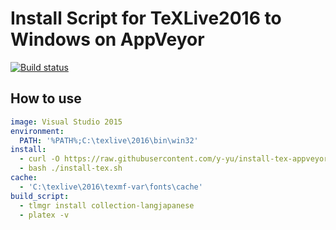 Install Script for TeXLive2016 to Windows on AppVeyor
==============================================================

[![Build status](https://ci.appveyor.com/api/projects/status/a8bwa69ugimoosfs?svg=true)](https://ci.appveyor.com/project/y-yu/install-tex-appveyor)

## How to use

```yml
image: Visual Studio 2015
environment:
  PATH: '%PATH%;C:\texlive\2016\bin\win32'
install:
  - curl -O https://raw.githubusercontent.com/y-yu/install-tex-appveyor/master/install-tex.sh
  - bash ./install-tex.sh
cache:
  - 'C:\texlive\2016\texmf-var\fonts\cache'
build_script:
  - tlmgr install collection-langjapanese
  - platex -v
```

